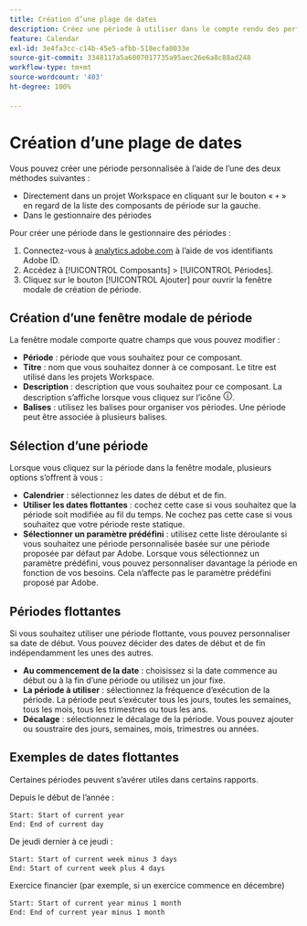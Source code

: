 ```yaml
---
title: Création d’une plage de dates
description: Créez une période à utiliser dans le compte rendu des performances.
feature: Calendar
exl-id: 3e4fa3cc-c14b-45e5-afbb-518ecfa0033e
source-git-commit: 3348117a5a6007017735a95aec26e6a8c88ad248
workflow-type: tm+mt
source-wordcount: '403'
ht-degree: 100%

---
```


# Création d’une plage de dates

Vous pouvez créer une période personnalisée à lʼaide de lʼune des deux méthodes suivantes :

* Directement dans un projet Workspace en cliquant sur le bouton « `+` » en regard de la liste des composants de période sur la gauche.
* Dans le gestionnaire des périodes

Pour créer une période dans le gestionnaire des périodes :

1. Connectez-vous à [analytics.adobe.com](https://analytics.adobe.com) à lʼaide de vos identifiants Adobe ID.
1. Accédez à [!UICONTROL Composants] > [!UICONTROL Périodes].
1. Cliquez sur le bouton [!UICONTROL Ajouter] pour ouvrir la fenêtre modale de création de période.

## Création dʼune fenêtre modale de période

La fenêtre modale comporte quatre champs que vous pouvez modifier :

* **Période** : période que vous souhaitez pour ce composant.
* **Titre** : nom que vous souhaitez donner à ce composant. Le titre est utilisé dans les projets Workspace.
* **Description** : description que vous souhaitez pour ce composant. La description sʼaffiche lorsque vous cliquez sur lʼicône ![i](../assets/i.png).
* **Balises** : utilisez les balises pour organiser vos périodes. Une période peut être associée à plusieurs balises.

## Sélection dʼune période

Lorsque vous cliquez sur la période dans la fenêtre modale, plusieurs options sʼoffrent à vous :

* **Calendrier** : sélectionnez les dates de début et de fin.
* **Utiliser les dates flottantes** : cochez cette case si vous souhaitez que la période soit modifiée au fil du temps. Ne cochez pas cette case si vous souhaitez que votre période reste statique.
* **Sélectionner un paramètre prédéfini** : utilisez cette liste déroulante si vous souhaitez une période personnalisée basée sur une période proposée par défaut par Adobe. Lorsque vous sélectionnez un paramètre prédéfini, vous pouvez personnaliser davantage la période en fonction de vos besoins. Cela nʼaffecte pas le paramètre prédéfini proposé par Adobe.

## Périodes flottantes

Si vous souhaitez utiliser une période flottante, vous pouvez personnaliser sa date de début. Vous pouvez décider des dates de début et de fin indépendamment les unes des autres.

* **Au commencement de la date** : choisissez si la date commence au début ou à la fin dʼune période ou utilisez un jour fixe.
* **La période à utiliser** : sélectionnez la fréquence dʼexécution de la période. La période peut sʼexécuter tous les jours, toutes les semaines, tous les mois, tous les trimestres ou tous les ans.
* **Décalage** : sélectionnez le décalage de la période. Vous pouvez ajouter ou soustraire des jours, semaines, mois, trimestres ou années.

## Exemples de dates flottantes

Certaines périodes peuvent sʼavérer utiles dans certains rapports.

Depuis le début de lʼannée :

```text
Start: Start of current year
End: End of current day
```

De jeudi dernier à ce jeudi :

```text
Start: Start of current week minus 3 days
End: Start of current week plus 4 days
```

Exercice financier (par exemple, si un exercice commence en décembre)

```text
Start: Start of current year minus 1 month
End: End of current year minus 1 month
```

